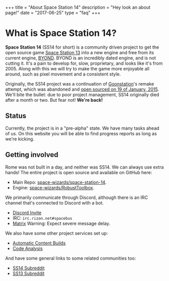 +++
title = "About Space Station 14"
description = "Hey look an about page!"
date = "2017-06-25"
type = "faq"
+++

# What is Space Station 14?

**Space Station 14** (SS14 for short) is a community driven project to get the open source game [Space Station 13](https://spacestation13.com/) into a new engine and free from its current engine, [BYOND](https://secure.byond.com/). BYOND is an incredibly dated engine, and is not cutting it. It's a pain to develop for, slow, proprietary, and looks like it's from 2005. <!-- TODO: Verify how accurate this number is. --> Along with this we will try to make the game more enjoyable all around, such as pixel movement and a consistent style.

Originally, the SS14 project was a continuation of [Goonstation](https://forum.ss13.co/)'s remake attempt, which was abandoned and [open sourced on 19 of January, 2015](https://archive.fo/xey2L). We'll bite the bullet: due to poor project management, SS14 originally died after a month or two. But fear not! **We're back!**

## Status

Currently, the project is in a "pre-alpha" state. We have many tasks ahead of us. On this website you will be able to find progress reports as long as we're kicking.

## Getting involved

Rome was not built in a day, and neither was SS14. We can always use extra hands! The entire project is open source and available on GitHub here:

* Main Repo: [space-wizards/space-station-14](https://github.com/space-wizards/space-station-14).
* Engine: [space-wizards/RobustToolbox](https://github.com/space-wizards/RobustToolbox).

We primarily communicate through Discord, although there is an IRC channel that's connected to Discord with a bot.

* [Discord Invite](https://discord.gg/T5EejNS)
* IRC: `irc.rizon.net#spacebus`
* [Matrix](https://matrix.to/#/!HqPKfiixhDatIneWiM:matrix.org?via=matrix.org&via=t2bot.io) Warning: Expect severe message delay.

We also have some other project services set up:

* [Automatic Content Builds](/about/nightlies)
* [Code Analysis](https://sonarcloud.io/dashboard?id=ss14)

And have some general links to some related communities too:

* [SS14 Subreddit](https://ss14.reddit.com)
* [SS13 Subreddit](https://ss13.reddit.com)
